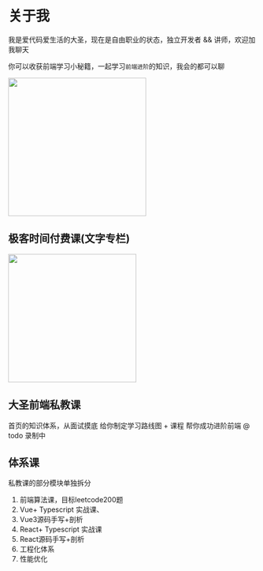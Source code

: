 # 关于我

我是爱代码爱生活的大圣，现在是自由职业的状态，独立开发者 && 讲师，欢迎加我聊天

你可以收获前端学习小秘籍，一起学习`前端进阶`的知识，我会的都可以聊

<img src="https://cdn.jsdelivr.net/gh/shengxinjing/static/xiao.jpg" width="280">

## 极客时间付费课(文字专栏)
<img src="/vue3-geek.jpg" width="260">

## 大圣前端私教课

首页的知识体系，从面试摸底 给你制定学习路线图 + 课程  帮你成功进阶前端
@ todo  录制中

## 体系课
私教课的部分模块单独拆分

1. 前端算法课，目标leetcode200题
2. Vue+ Typescript 实战课、
3. Vue3源码手写+剖析
4. React+ Typescript 实战课
5. React源码手写+剖析
6. 工程化体系
7. 性能优化

